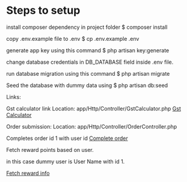 # Steps to setup

install composer dependency in project folder
$ composer install

copy .env.example file to .env
$ cp .env.example .env

generate app key using this command
$ php artisan key:generate


change database credentials in DB_DATABASE field inside .env file.

run database migration using this command
$ php artisan migrate


Seed the database with dummy data using
$ php artisan db:seed


Links:

Gst calculator link
Location: app/Http/Controller/GstCalculator.php
[Gst Calculator](http://127.0.0.1:8000/gst-calculator)

Order submission:
Location: app/Http/Controller/OrderController.php

Completes order id 1 with user id
[Complete order](http://127.0.0.1:8000/complete-order/1)

Fetch reward points based on user.

in this case dummy user is User Name with id 1.

[Fetch reward info](http://127.0.0.1:8000/rewards)
